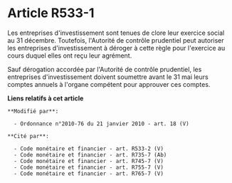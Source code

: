 # Article R533-1

Les entreprises d'investissement sont tenues de clore leur exercice social au 31 décembre. Toutefois, l'Autorité de contrôle
prudentiel peut autoriser les entreprises d'investissement à déroger à cette règle pour l'exercice au cours duquel elles ont
reçu leur agrément.

Sauf dérogation accordée par l'Autorité de contrôle prudentiel, les entreprises d'investissement doivent soumettre avant le
31 mai leurs comptes annuels à l'organe compétent pour approuver ces comptes.

**Liens relatifs à cet article**

	**Modifié par**:

	  - Ordonnance n°2010-76 du 21 janvier 2010 - art. 18 (V)

	**Cité par**:

	  - Code monétaire et financier - art. R533-2 (V)
	  - Code monétaire et financier - art. R735-7 (Ab)
	  - Code monétaire et financier - art. R745-7 (V)
	  - Code monétaire et financier - art. R755-7 (V)
	  - Code monétaire et financier - art. R765-7 (V)
